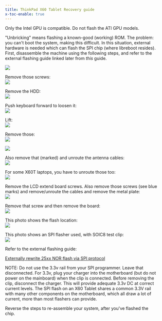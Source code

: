```yaml
---
title: ThinkPad X60 Tablet Recovery guide
x-toc-enable: true
---
```


Only the Intel GPU is compatible. Do not flash the ATI GPU models.

"Unbricking" means flashing a known-good (working) ROM. The problem:
you can't boot the system, making this difficult. In this situation,
external hardware is needed which can flash the SPI chip (where libreboot
resides). First, disassemble the machine using the following steps, and refer
to the external flashing guide linked later from *this* guide.

![](https://av.libreboot.org/x60t_unbrick/0000.JPG)

Remove those screws:\
![](https://av.libreboot.org/x60t_unbrick/0001.JPG)

Remove the HDD:\
![](https://av.libreboot.org/x60t_unbrick/0002.JPG)

Push keyboard forward to loosen it:\
![](https://av.libreboot.org/x60t_unbrick/0003.JPG)

Lift:\
![](https://av.libreboot.org/x60t_unbrick/0004.JPG)

Remove those:\
![](https://av.libreboot.org/x60t_unbrick/0005.JPG)

![](https://av.libreboot.org/x60t_unbrick/0006.JPG)

Also remove that (marked) and unroute the antenna cables:\
![](https://av.libreboot.org/x60t_unbrick/0007.JPG)

For some X60T laptops, you have to unroute those too:\
![](https://av.libreboot.org/x60t_unbrick/0010.JPG)

Remove the LCD extend board screws. Also remove those screws (see blue
marks) and remove/unroute the cables and remove the metal plate:\
![](https://av.libreboot.org/x60t_unbrick/0008.JPG)

Remove that screw and then remove the board:\
![](https://av.libreboot.org/x60t_unbrick/0009.JPG)

This photo shows the flash location:\
![](https://av.libreboot.org/x60t_unbrick/0011.JPG)

This photo shows an SPI flasher used, with SOIC8 test clip:\
![](https://av.libreboot.org/x60/th_bbb_flashing.jpg)

Refer to the external flashing guide:

[Externally rewrite 25xx NOR flash via SPI protocol](spi)

NOTE: Do not use the 3.3v rail from your SPI programmer. Leave that disconnected.
For 3.3v, plug your charger into the motherboard (but do not power on the mainboard)
when the clip is connected. Before removing the clip, disconnect the charger.
This will provide adequate 3.3v DC at correct current levels. The SPI flash on an
X60 Tablet shares a common 3.3V rail with many other components on the motherboard,
which all draw a lot of current, more than most flashers can provide.

Reverse the steps to re-assemble your system, after you've flashed the chip.
